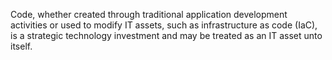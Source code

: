 Code, whether created through traditional application development activities or used to modify IT assets, such as infrastructure as code (IaC), is a strategic technology investment and may be treated as an IT asset unto itself.  
